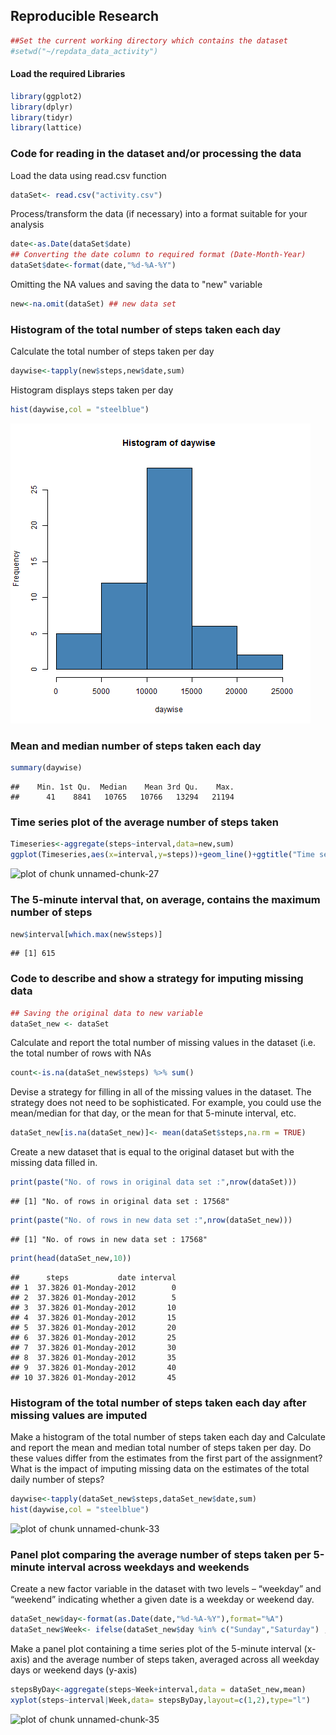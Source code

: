 
## Reproducible Research

```r
##Set the current working directory which contains the dataset
#setwd("~/repdata_data_activity")
```

#### Load the required Libraries

```r
library(ggplot2)
library(dplyr)
library(tidyr)
library(lattice)
```

### Code for reading in the dataset and/or processing the data

Load the data using read.csv function

```r
dataSet<- read.csv("activity.csv")
```
Process/transform the data (if necessary) into a format suitable for your analysis

```r
date<-as.Date(dataSet$date)
## Converting the date column to required format (Date-Month-Year)
dataSet$date<-format(date,"%d-%A-%Y")
```
Omitting the NA values and saving the data to "new" variable

```r
new<-na.omit(dataSet) ## new data set 
```

### Histogram of the total number of steps taken each day

Calculate the total number of steps taken per day

```r
daywise<-tapply(new$steps,new$date,sum)
```
Histogram displays steps taken per day

```r
hist(daywise,col = "steelblue")
```

![plot of chunk unnamed-chunk-25](https://github.com/Padmaja25/RepData_PeerAssessment1/blob/master/instructions_fig/Pic1.png)

### Mean and median number of steps taken each day

```r
summary(daywise)
```

```
##    Min. 1st Qu.  Median    Mean 3rd Qu.    Max. 
##      41    8841   10765   10766   13294   21194
```

### Time series plot of the average number of steps taken

```r
Timeseries<-aggregate(steps~interval,data=new,sum)
ggplot(Timeseries,aes(x=interval,y=steps))+geom_line()+ggtitle("Time series plot of the average number of steps taken")
```

![plot of chunk unnamed-chunk-27](figure/unnamed-chunk-27-1.png)

### The 5-minute interval that, on average, contains the maximum number of steps

```r
new$interval[which.max(new$steps)]
```

```
## [1] 615
```

### Code to describe and show a strategy for imputing missing data

```r
## Saving the original data to new variable
dataSet_new <- dataSet
```
Calculate and report the total number of missing values in the dataset (i.e. the total number of rows with NAs

```r
count<-is.na(dataSet_new$steps) %>% sum()
```
Devise a strategy for filling in all of the missing values in the dataset. The strategy does not need to be sophisticated. For example, you could use the mean/median for that day, or the mean for that 5-minute interval, etc.

```r
dataSet_new[is.na(dataSet_new)]<- mean(dataSet$steps,na.rm = TRUE)
```
Create a new dataset that is equal to the original dataset but with the missing data filled in.

```r
print(paste("No. of rows in original data set :",nrow(dataSet)))
```

```
## [1] "No. of rows in original data set : 17568"
```

```r
print(paste("No. of rows in new data set :",nrow(dataSet_new)))
```

```
## [1] "No. of rows in new data set : 17568"
```

```r
print(head(dataSet_new,10))
```

```
##      steps           date interval
## 1  37.3826 01-Monday-2012        0
## 2  37.3826 01-Monday-2012        5
## 3  37.3826 01-Monday-2012       10
## 4  37.3826 01-Monday-2012       15
## 5  37.3826 01-Monday-2012       20
## 6  37.3826 01-Monday-2012       25
## 7  37.3826 01-Monday-2012       30
## 8  37.3826 01-Monday-2012       35
## 9  37.3826 01-Monday-2012       40
## 10 37.3826 01-Monday-2012       45
```
### Histogram of the total number of steps taken each day after missing values are imputed
Make a histogram of the total number of steps taken each day and Calculate and report the mean and median total number of steps taken per day. Do these values differ from the estimates from the first part of the assignment? What is the impact of imputing missing data on the estimates of the total daily number of steps?

```r
daywise<-tapply(dataSet_new$steps,dataSet_new$date,sum)
hist(daywise,col = "steelblue")
```

![plot of chunk unnamed-chunk-33](figure/unnamed-chunk-33-1.png)

### Panel plot comparing the average number of steps taken per 5-minute interval across weekdays and weekends

Create a new factor variable in the dataset with two levels – “weekday” and “weekend” indicating whether a given date is a weekday or weekend day.

```r
dataSet_new$day<-format(as.Date(date,"%d-%A-%Y"),format="%A")
dataSet_new$Week<- ifelse(dataSet_new$day %in% c("Sunday","Saturday") ,"Weekends","Weekdays")
```
Make a panel plot containing a time series plot of the 5-minute interval (x-axis) and the average number of steps taken, averaged across all weekday days or weekend days (y-axis)

```r
stepsByDay<-aggregate(steps~Week+interval,data = dataSet_new,mean)
xyplot(steps~interval|Week,data= stepsByDay,layout=c(1,2),type="l")
```

![plot of chunk unnamed-chunk-35](figure/unnamed-chunk-35-1.png)

